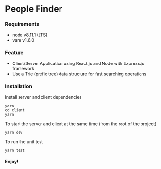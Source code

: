 # People Finder

### Requirements
- node v8.11.1 (LTS)
- yarn v1.6.0


### Feature
- Client/Server Application using React.js and Node with Express.js framework
- Use a Trie (prefix tree) data structure for fast searching operations


### Installation

Install server and client dependencies

```
yarn
cd client
yarn
```

To start the server and client at the same time (from the root of the project)

```
yarn dev
```

To run the unit test

```
yarn test
```


#### Enjoy!